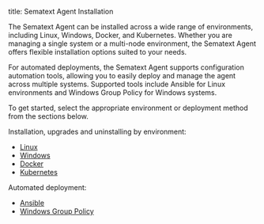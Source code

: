 title: Sematext Agent Installation

The Sematext Agent can be installed across a wide range of environments, including Linux, Windows, Docker, and Kubernetes. Whether you are managing a single system or a multi-node environment, the Sematext Agent offers flexible installation options suited to your needs.

For automated deployments, the Sematext Agent supports configuration automation tools, allowing you to easily deploy and manage the agent across multiple systems. Supported tools include Ansible for Linux environments and Windows Group Policy for Windows systems.

To get started, select the appropriate environment or deployment method from the sections below.

Installation, upgrades and uninstalling by environment:

- [Linux](/docs/agents/sematext-agent/linux-installation/)
- [Windows](/docs/agents/sematext-agent/windows-installation)
- [Docker](/docs/agents/sematext-agent/containers/installation/)
- [Kubernetes](/docs/agents/sematext-agent/kubernetes/installation/)

Automated deployment:

- [Ansible](/docs/agents/sematext-agent/ansible/)
- [Windows Group Policy](/docs/agents/sematext-agent/windows-installation/#deploying-using-group-policy)
